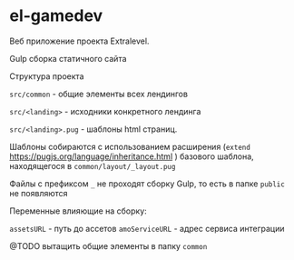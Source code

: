 # el-gamedev

Веб приложение проекта Extralevel.

Gulp сборка статичного сайта

Структура проекта

`src/common` - общие элементы всех лендингов

`src/<landing>` - исходники конкретного лендинга

`src/<landing>.pug` - шаблоны html страниц.

Шаблоны собираются с использованием расширения (`extend` https://pugjs.org/language/inheritance.html )
базового шаблона, находящегося в `common/layout/_layout.pug`

Файлы с префиксом `_` не проходят сборку Gulp, то есть в папке `public` не появляются

Переменные влияющие на сборку:

`assetsURL` - путь до ассетов
`amoServiceURL`  - адрес сервиса интеграции

@TODO вытащить общие элементы в папку `common`
